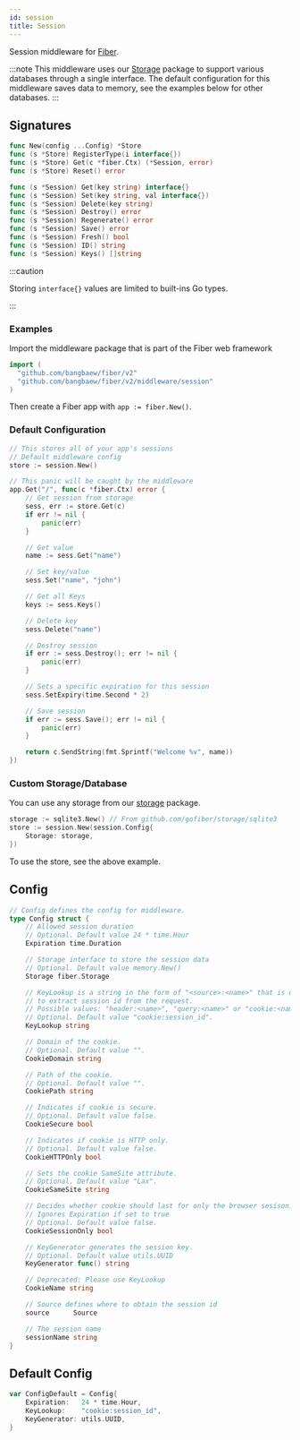 ```yaml
---
id: session
title: Session
---
```


Session middleware for [Fiber](https://github.com/gofiber/fiber).

:::note
This middleware uses our [Storage](https://github.com/gofiber/storage) package to support various databases through a single interface. The default configuration for this middleware saves data to memory, see the examples below for other databases.
:::

## Signatures

```go
func New(config ...Config) *Store
func (s *Store) RegisterType(i interface{})
func (s *Store) Get(c *fiber.Ctx) (*Session, error)
func (s *Store) Reset() error

func (s *Session) Get(key string) interface{}
func (s *Session) Set(key string, val interface{})
func (s *Session) Delete(key string)
func (s *Session) Destroy() error
func (s *Session) Regenerate() error
func (s *Session) Save() error
func (s *Session) Fresh() bool
func (s *Session) ID() string
func (s *Session) Keys() []string
```

:::caution

Storing `interface{}` values are limited to built-ins Go types.

:::

### Examples
Import the middleware package that is part of the Fiber web framework
```go
import (
  "github.com/bangbaew/fiber/v2"
  "github.com/bangbaew/fiber/v2/middleware/session"
)
```

Then create a Fiber app with `app := fiber.New()`.

### Default Configuration

```go
// This stores all of your app's sessions
// Default middleware config
store := session.New()

// This panic will be caught by the middleware
app.Get("/", func(c *fiber.Ctx) error {
    // Get session from storage
    sess, err := store.Get(c)
    if err != nil {
        panic(err)
    }

    // Get value
    name := sess.Get("name")

    // Set key/value
    sess.Set("name", "john")

    // Get all Keys
    keys := sess.Keys()

    // Delete key
    sess.Delete("name")

    // Destroy session
    if err := sess.Destroy(); err != nil {
        panic(err)
    }

	// Sets a specific expiration for this session
	sess.SetExpiry(time.Second * 2)

    // Save session
    if err := sess.Save(); err != nil {
		panic(err)
	}

	return c.SendString(fmt.Sprintf("Welcome %v", name))
})
```

### Custom Storage/Database

You can use any storage from our [storage](https://github.com/gofiber/storage/) package.

```go
storage := sqlite3.New() // From github.com/gofiber/storage/sqlite3
store := session.New(session.Config{
	Storage: storage,
})
```

To use the store, see the above example.

## Config

```go
// Config defines the config for middleware.
type Config struct {
	// Allowed session duration
	// Optional. Default value 24 * time.Hour
	Expiration time.Duration

	// Storage interface to store the session data
	// Optional. Default value memory.New()
	Storage fiber.Storage

	// KeyLookup is a string in the form of "<source>:<name>" that is used
	// to extract session id from the request.
	// Possible values: "header:<name>", "query:<name>" or "cookie:<name>"
	// Optional. Default value "cookie:session_id".
	KeyLookup string

	// Domain of the cookie.
	// Optional. Default value "".
	CookieDomain string

	// Path of the cookie.
	// Optional. Default value "".
	CookiePath string

	// Indicates if cookie is secure.
	// Optional. Default value false.
	CookieSecure bool

	// Indicates if cookie is HTTP only.
	// Optional. Default value false.
	CookieHTTPOnly bool

	// Sets the cookie SameSite attribute.
	// Optional. Default value "Lax".
	CookieSameSite string

	// Decides whether cookie should last for only the browser sesison.
	// Ignores Expiration if set to true
	// Optional. Default value false.
	CookieSessionOnly bool

	// KeyGenerator generates the session key.
	// Optional. Default value utils.UUID
	KeyGenerator func() string

	// Deprecated: Please use KeyLookup
	CookieName string

	// Source defines where to obtain the session id
	source      Source

	// The session name
	sessionName string
}
```

## Default Config

```go
var ConfigDefault = Config{
	Expiration:   24 * time.Hour,
	KeyLookup:    "cookie:session_id",
	KeyGenerator: utils.UUID,
}
```
